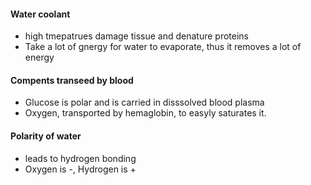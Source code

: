 #### Water coolant
 - high tmepatrues damage tissue and denature proteins
 - Take a lot of gnergy for water to evaporate, thus it removes a lot of energy
#### Compents transeed by blood
 - Glucose is polar and is carried in disssolved blood plasma
 - Oxygen, transported by hemaglobin, to easyly saturates it.
#### Polarity of water
 - leads to hydrogen bonding
 - Oxygen is -, Hydrogen is +
<!--stackedit_data:
eyJoaXN0b3J5IjpbMTQ3Nzk5MzA0Niw0NjkwMjMyMDFdfQ==
-->